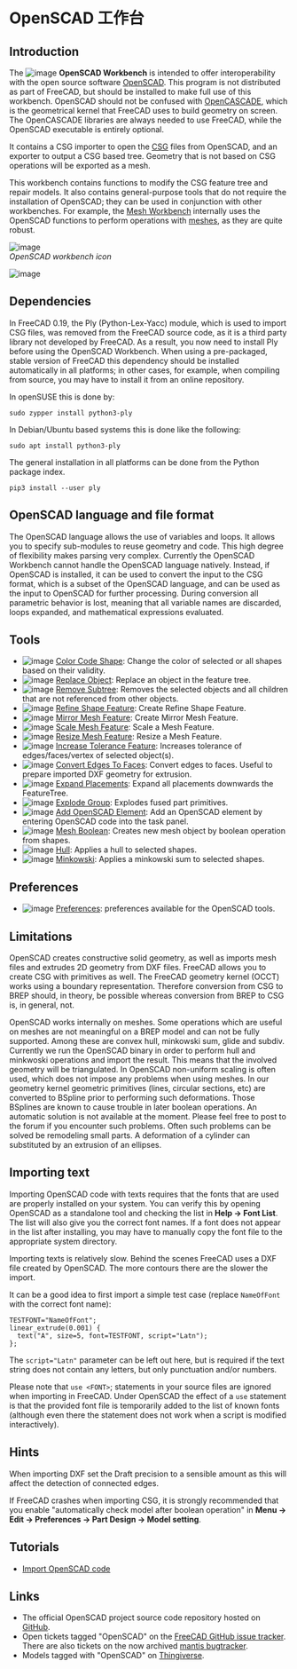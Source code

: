 # OpenSCAD 工作台

## Introduction

The ![image](https://github.com/FreeCAD/FreeCAD-documentation-docusaurus/assets/100439627/afc572e6-dea8-4760-b93c-533a86010ac5) **OpenSCAD Workbench** is intended to offer interoperability with the open source software [OpenSCAD](http://www.openscad.org/). This program is not distributed as part of FreeCAD, but should be installed to make full use of this workbench. OpenSCAD should not be confused with [OpenCASCADE](https://wiki.freecad.org/OpenCASCADE), which is the geometrical kernel that FreeCAD uses to build geometry on screen. The OpenCASCADE libraries are always needed to use FreeCAD, while the OpenSCAD executable is entirely optional.

It contains a CSG importer to open the [CSG](https://wiki.freecad.org/OpenSCAD_CSG) files from OpenSCAD, and an exporter to output a CSG based tree. Geometry that is not based on CSG operations will be exported as a mesh.

This workbench contains functions to modify the CSG feature tree and repair models. It also contains general-purpose tools that do not require the installation of OpenSCAD; they can be used in conjunction with other workbenches. For example, the [Mesh Workbench](docs\workbenches\mesh.md) internally uses the OpenSCAD functions to perform operations with [meshes](https://wiki.freecad.org/Mesh), as they are quite robust.

![image](https://github.com/FreeCAD/FreeCAD-documentation-docusaurus/assets/100439627/f8fbb476-4bd7-4261-9a32-d08086e15c17)  
_OpenSCAD workbench icon_

![image](https://github.com/FreeCAD/FreeCAD-documentation-docusaurus/assets/100439627/0865a63b-2504-45f8-9ffe-fff8127066be)

## Dependencies

In FreeCAD 0.19, the Ply (Python-Lex-Yacc) module, which is used to import CSG files, was removed from the FreeCAD source code, as it is a third party library not developed by FreeCAD. As a result, you now need to install Ply before using the OpenSCAD Workbench. When using a pre-packaged, stable version of FreeCAD this dependency should be installed automatically in all platforms; in other cases, for example, when compiling from source, you may have to install it from an online repository.

In openSUSE this is done by:

```
sudo zypper install python3-ply
```

In Debian/Ubuntu based systems this is done like the following:

```
sudo apt install python3-ply
```

The general installation in all platforms can be done from the Python package index.

```
pip3 install --user ply
```

## OpenSCAD language and file format

The OpenSCAD language allows the use of variables and loops. It allows you to specify sub-modules to reuse geometry and code. This high degree of flexibility makes parsing very complex. Currently the OpenSCAD Workbench cannot handle the OpenSCAD language natively. Instead, if OpenSCAD is installed, it can be used to convert the input to the CSG format, which is a subset of the OpenSCAD language, and can be used as the input to OpenSCAD for further processing. During conversion all parametric behavior is lost, meaning that all variable names are discarded, loops expanded, and mathematical expressions evaluated.

## Tools

- ![image](https://github.com/FreeCAD/FreeCAD-documentation-docusaurus/assets/100439627/9de46d13-4de9-45a5-b853-eb8886a8cdf5) [Color Code Shape](https://wiki.freecad.org/OpenSCAD_ColorCodeShape): Change the color of selected or all shapes based on their validity.
- ![image](https://github.com/FreeCAD/FreeCAD-documentation-docusaurus/assets/100439627/eb1513c4-9e34-47a8-beef-350f170c4e27) [Replace Object](https://wiki.freecad.org/OpenSCAD_ReplaceObject): Replace an object in the feature tree.
- ![image](https://github.com/FreeCAD/FreeCAD-documentation-docusaurus/assets/100439627/df7a322d-3f48-4ae7-9b5b-338915c8f589) [Remove Subtree](https://wiki.freecad.org/OpenSCAD_RemoveSubtree): Removes the selected objects and all children that are not referenced from other objects.
- ![image](https://github.com/FreeCAD/FreeCAD-documentation-docusaurus/assets/100439627/748fcc29-c47b-4785-b31c-cf88b4b4f595) [Refine Shape Feature](https://wiki.freecad.org/OpenSCAD_RefineShapeFeature): Create Refine Shape Feature.
- ![image](https://github.com/FreeCAD/FreeCAD-documentation-docusaurus/assets/100439627/0a18f045-84eb-45de-83e9-e4a714f974c6) [Mirror Mesh Feature](https://wiki.freecad.org/OpenSCAD_MirrorMeshFeature): Create Mirror Mesh Feature.
- ![image](https://github.com/FreeCAD/FreeCAD-documentation-docusaurus/assets/100439627/5bbc70f2-5bb2-4d5b-9bbd-be4234200d5c) [Scale Mesh Feature](https://wiki.freecad.org/OpenSCAD_ScaleMeshFeature): Scale a Mesh Feature.
- ![image](https://github.com/FreeCAD/FreeCAD-documentation-docusaurus/assets/100439627/f0948af5-686b-4a6e-a612-5958acbfcc50) [Resize Mesh Feature](https://wiki.freecad.org/OpenSCAD_ResizeMeshFeature): Resize a Mesh Feature.
- ![image](https://github.com/FreeCAD/FreeCAD-documentation-docusaurus/assets/100439627/df643233-eba8-4e96-8a6b-2c3366831d93) [Increase Tolerance Feature](https://wiki.freecad.org/OpenSCAD_IncreaseToleranceFeature): Increases tolerance of edges/faces/vertex of selected object(s).
- ![image](https://github.com/FreeCAD/FreeCAD-documentation-docusaurus/assets/100439627/49411bf6-a057-4cf0-aad5-6fb1da2d6478) [Convert Edges To Faces](https://wiki.freecad.org/OpenSCAD_Edgestofaces): Convert edges to faces. Useful to prepare imported DXF geometry for extrusion.
- ![image](https://github.com/FreeCAD/FreeCAD-documentation-docusaurus/assets/100439627/7c768432-75b1-48fc-9073-728d5d049727) [Expand Placements](https://wiki.freecad.org/OpenSCAD_ExpandPlacements): Expand all placements downwards the FeatureTree.
- ![image](https://github.com/FreeCAD/FreeCAD-documentation-docusaurus/assets/100439627/59070d69-4951-4b26-beb8-f83c62fd594b) [Explode Group](https://wiki.freecad.org/OpenSCAD_ExplodeGroup): Explodes fused part primitives.
- ![image](https://github.com/FreeCAD/FreeCAD-documentation-docusaurus/assets/100439627/a0a4edff-7ad6-4d76-9e8b-2294714fa4cb) [Add OpenSCAD Element](https://wiki.freecad.org/OpenSCAD_AddOpenSCADElement): Add an OpenSCAD element by entering OpenSCAD code into the task panel.
- ![image](https://github.com/FreeCAD/FreeCAD-documentation-docusaurus/assets/100439627/8026c4fa-6354-42b2-bd6d-9061ea2de7c6) [Mesh Boolean](https://wiki.freecad.org/OpenSCAD_MeshBoolean): Creates new mesh object by boolean operation from shapes.
- ![image](https://github.com/FreeCAD/FreeCAD-documentation-docusaurus/assets/100439627/ccfbf9ee-b3e0-4e15-aa1e-74135775588e) [Hull](https://wiki.freecad.org/OpenSCAD_Hull): Applies a hull to selected shapes.
- ![image](https://github.com/FreeCAD/FreeCAD-documentation-docusaurus/assets/100439627/825d32f7-a0f9-48d0-b35a-1b8dd5cc192f) [Minkowski](https://wiki.freecad.org/OpenSCAD_Minkowski): Applies a minkowski sum to selected shapes.

## Preferences

- ![image](https://github.com/FreeCAD/FreeCAD-documentation-docusaurus/assets/100439627/e803cf31-31f7-405f-a555-75aa47b6b817) [Preferences](https://wiki.freecad.org/OpenSCAD_Preferences): preferences available for the OpenSCAD tools.

## Limitations

OpenSCAD creates constructive solid geometry, as well as imports mesh files and extrudes 2D geometry from DXF files. FreeCAD allows you to create CSG with primitives as well. The FreeCAD geometry kernel (OCCT) works using a boundary representation. Therefore conversion from CSG to BREP should, in theory, be possible whereas conversion from BREP to CSG is, in general, not.

OpenSCAD works internally on meshes. Some operations which are useful on meshes are not meaningful on a BREP model and can not be fully supported. Among these are convex hull, minkowski sum, glide and subdiv. Currently we run the OpenSCAD binary in order to perform hull and minkwoski operations and import the result. This means that the involved geometry will be triangulated. In OpenSCAD non-uniform scaling is often used, which does not impose any problems when using meshes. In our geometry kernel geometric primitives (lines, circular sections, etc) are converted to BSpline prior to performing such deformations. Those BSplines are known to cause trouble in later boolean operations. An automatic solution is not available at the moment. Please feel free to post to the forum if you encounter such problems. Often such problems can be solved be remodeling small parts. A deformation of a cylinder can substituted by an extrusion of an ellipses.

## Importing text

Importing OpenSCAD code with texts requires that the fonts that are used are properly installed on your system. You can verify this by opening OpenSCAD as a standalone tool and checking the list in **Help → Font List**. The list will also give you the correct font names. If a font does not appear in the list after installing, you may have to manually copy the font file to the appropriate system directory.

Importing texts is relatively slow. Behind the scenes FreeCAD uses a DXF file created by OpenSCAD. The more contours there are the slower the import.

It can be a good idea to first import a simple test case (replace `NameOfFont` with the correct font name):

```
TESTFONT="NameOfFont";
linear_extrude(0.001) {
  text("A", size=5, font=TESTFONT, script="Latn");
};
```

The `script="Latn"` parameter can be left out here, but is required if the text string does not contain any letters, but only punctuation and/or numbers.

Please note that `use <FONT>`; statements in your source files are ignored when importing in FreeCAD. Under OpenSCAD the effect of a `use` statement is that the provided font file is temporarily added to the list of known fonts (although even there the statement does not work when a script is modified interactively).

## Hints

When importing DXF set the Draft precision to a sensible amount as this will affect the detection of connected edges.

If FreeCAD crashes when importing CSG, it is strongly recommended that you enable "automatically check model after boolean operation" in **Menu → Edit → Preferences → Part Design → Model setting**.

## Tutorials

- [Import OpenSCAD code](https://wiki.freecad.org/Import_OpenSCAD_code)

## Links

- The official OpenSCAD project source code repository hosted on [GitHub](https://github.com/openscad/openscad).
- Open tickets tagged "OpenSCAD" on the [FreeCAD GitHub issue tracker](https://github.com/FreeCAD/FreeCAD/labels/WB%20OpenSCAD). There are also tickets on the now archived [mantis bugtracker](https://freecadweb.org/tracker/search.php?tag_string=OpenSCAD).
- Models tagged with "OpenSCAD" on [Thingiverse](http://www.thingiverse.com/tag:openscad).
